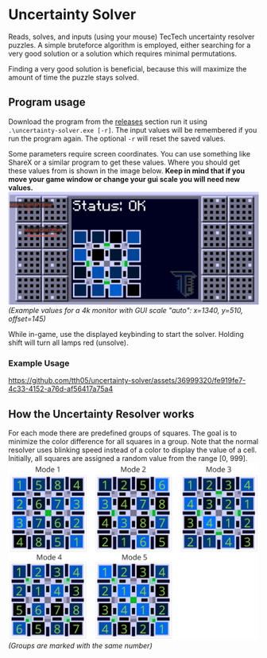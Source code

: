 # Uncertainty Solver
Reads, solves, and inputs (using your mouse) TecTech uncertainty resolver puzzles. A simple bruteforce algorithm is
employed, either searching for a very good solution or a solution which requires minimal permutations. 

Finding a very good solution is beneficial, because this will maximize the amount of time the puzzle stays solved. 

## Program usage
Download the program from the [releases](https://github.com/tth05/uncertainty-solver/releases) section run it using 
`.\uncertainty-solver.exe [-r]`. The input values will be remembered if you run the program again. The optional `-r` 
will reset the saved values.

Some parameters require screen coordinates. You can use something like ShareX or a similar program to get these values.
Where you should get these values from is shown in the image below. **Keep in mind that if you move your game window or
change your gui scale you will need new values.**
![](media/screen_values.png)
_(Example values for a 4k monitor with GUI scale "auto": x=1340, y=510, offset=145)_

While in-game, use the displayed keybinding to start the solver. Holding shift will turn all lamps red (unsolve).

### Example Usage
https://github.com/tth05/uncertainty-solver/assets/36999320/fe919fe7-4c33-4152-a76d-af56417a75a4

## How the Uncertainty Resolver works
For each mode there are predefined groups of squares. The goal is to minimize the color difference for all squares in
a group. Note that the normal resolver uses blinking speed instead of a color to display the value of a cell.
Initially, all squares are assigned a random value from the range [0, 999].
![](media/mode_patterns.png)
_(Groups are marked with the same number)_
